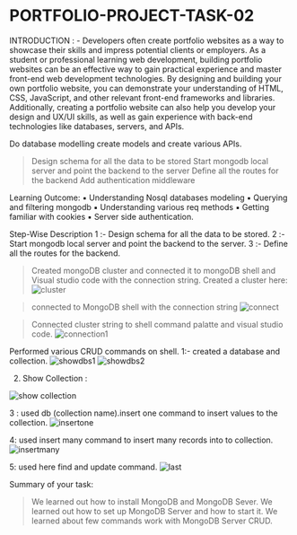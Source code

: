 # PORTFOLIO-PROJECT-TASK-02


INTRODUCTION : - Developers often create portfolio websites as a way to showcase their skills and impress potential clients or employers. As a student or professional learning web development, building portfolio websites can be an effective way to gain practical experience and master front-end web development technologies. By designing and building your own portfolio website, you can demonstrate your understanding of HTML, CSS, JavaScript, and other relevant front-end frameworks and libraries. Additionally, creating a portfolio website can also help you develop your design and UX/UI skills, as well as gain experience with back-end technologies like databases, servers, and APIs.

Do database modelling create models and create various APIs.
> Design schema for all the data to be stored
> Start mongodb local server and point the backend to the server
> Define all the routes for the backend
> Add authentication middleware

Learning Outcome:
▪ Understanding Nosql databases modeling
▪ Querying and filtering mongodb
▪ Understanding various req methods
▪ Getting familiar with cookies ▪ Server side authentication.

Step-Wise Description
1 :- Design schema for all the data to be stored.
2 :- Start mongodb local server and point the backend to the server.
3 :- Define all the routes for the backend.

> Created mongoDB cluster and connected it to mongoDB shell and Visual studio code with the connection string.
  Created a cluster here:
![cluster](https://user-images.githubusercontent.com/128464993/227309779-391fd5cb-b2b0-4bca-aa3b-ea26cd785f4f.png)

> connected to MongoDB shell with the connection string 
![connect](https://user-images.githubusercontent.com/128464993/227310211-0bbea59b-d59d-4c15-8516-c050a3a250c2.png)

> Connected cluster string to shell command palatte and visual studio code.
![connection1](https://user-images.githubusercontent.com/128464993/227310542-34a25f9f-6220-4f1f-b30d-10afa58d41fd.png)

Performed various CRUD commands on shell.
1:- created a database and collection.
![showdbs1](https://user-images.githubusercontent.com/128464993/227310816-df8ad423-a904-4727-a2ec-93e89539f7f9.png)
![showdbs2](https://user-images.githubusercontent.com/128464993/227310937-88756966-d3b9-4658-943c-778eed4e22ca.png)

2. Show Collection :


![show collection](https://user-images.githubusercontent.com/128464993/227311124-9199d9a7-1fd2-4e40-b7e7-44e73f74b7c8.png)

3 : used db (collection name).insert one command to insert values to the collection.
![insertone](https://user-images.githubusercontent.com/128464993/227311376-4ff237aa-3efa-4625-b8b8-5fce8644ee6c.png)

4: used insert many command to insert many records into to collection.
![insertmany](https://user-images.githubusercontent.com/128464993/227311541-f9dd56c6-8a45-4815-87de-201992851365.png)

5: used here find and update command.
![last](https://user-images.githubusercontent.com/128464993/227311729-5604293e-dcf3-4c6c-b952-962c65a99271.png)


Summary of your task:
> We learned out how to install MongoDB and MongoDB Sever.
> We learned out how to set up MongoDB Server and how to start it.
> We learned about few commands work with MongoDB Server CRUD.



















